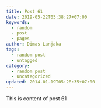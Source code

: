 ```yaml
---
title: Post 61
date: 2019-05-22T05:38:27+07:00
keywords:
  - random
  - post
  - pages
author: Dimas Lanjaka
tags:
  - random post
  - untagged
category:
  - random post
  - uncategorized
updated: 2014-01-19T05:28:35+07:00
---
```

This is content of post 61